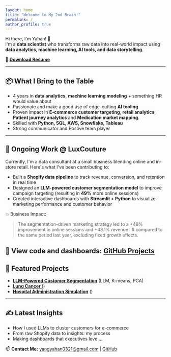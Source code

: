 ```yaml
---
layout: home
title: "Welcome to My 2nd Brain!"
permalink: /
author_profile: true
---
```


Hi there, I'm Yahan! 👋  
I'm a **data scientist** who transforms raw data into real-world impact using **data analytics, machine learning, AI tools, and data storytelling**.

📄 **[Download Resume](assets/files/Yahan_Yang_Resume.pdf)**

---
## 📦 What I Bring to the Table

- 4 years in **data analytics**, **machine learning modeling** + something HR would value about
- Passionate and make a good use of edge-cutting **AI tooling**
- Proven impact in **E-commerce customer targeting**, **retail analytics**, **Patient journey analytics** and **Medication market mapping**.
- Skilled with **Python, SQL, AWS, Snowflake, Tableau**
- Strong communicator and Postive team player
---
## 🧠 Ongoing Work @ LuxCouture

Currently, I'm a data consultant at a small business blending online and in-store retail. Here's what I've been contributing to:

- Built a **Shopify data pipeline** to track revenue, conversion, and retention in real time
- Designed an **LLM-powered customer segmentation model** to improve campaign targeting (resulting in **49%** more online sessions)
- Created interactive dashboards with **Streamlit + Python** to visualize marketing performance and customer behavior

💥 Business Impact:
> The segmentation-driven marketing strategy led to a +49% improvement in online sessions and +43.1% revenue lift compared to the same period last year, excluding fixed growth effects.

📁 View code and dashboards: [GitHub Projects](https://github.com/amber-y321)
---
## 📌 Featured Projects
- **[LLM-Powered Customer Segmentation](#)** (LLM, K-means, PCA)
- **[Lung Cancer ](#)** ()
- **[Hospital Administration Simulation](#)** ()
---
  
## ✍️ Latest Insights
- How I used LLMs to cluster customers for e-commerce
- From raw Shopify data to insights: my process
- Making dashboards that executives love
...

📫 **Contact Me:** [yangyahan0321@gmail.com](mailto:yangyahan0321@gmail.com) | [GitHub](https://github.com/amber-y321)
